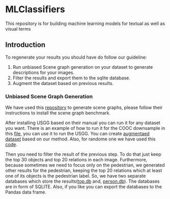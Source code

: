 # MLClassifiers

This repository is for building machine learning models for textual as well as visual terms

## Introduction

To regenerate your results you should have do follow our guideline:

1. Run unbiased Scene graph generation on your dataset to generate descriptions for your images.
2. Filter the results and export them to the sqlite database.
3. Augment the dataset based on previous results.


### Unbiased Scene Graph Generation

We have used this [repository](https://github.com/KaihuaTang/Scene-Graph-Benchmark.pytorch) to generate scene graphs, please follow their instructions to install the scene graph benchmark.

After installing USGG based on their manual you can run it for any dataset you want. There is an example of how to run it for the COOC downsample in this [file](https://github.com/SEFORAI/MLClassifiers/blob/main/Augment_notebook.ipynb), you can use it to run the USGG. You can create [augmentaed dataset](https://github.com/SEFORAI/MLClassifiers/blob/main/create_dataset_all_quantile.ipynb) based on our method. Also, for randome one we have used this [code](https://github.com/SEFORAI/MLClassifiers/blob/main/create_random_dataset.ipynb).

Then you need to filter the result of the previous step. To do that just keep the top 30 objects and top 20 relations in each image. Furthermore, because sometimes we need to focus only on the pedestrian, we generated other results for the pedestrian, keeping the top 20 relations which at least one of its objects is the pedestrian label. So, we have two separate databases which store the results([top.db](https://drive.google.com/file/d/1wplZuz3n5vP8GrMh-Q0OSs0YbNgQC7U3/view?usp=sharing) and, [person.db](https://drive.google.com/file/d/16V0G138hZtbZjwlpas5j1QlLXd-1wL6J/view?usp=sharing)). The databases are in form of SQLITE. Also, if you like you can export the databases to the Pandas data frame. 

